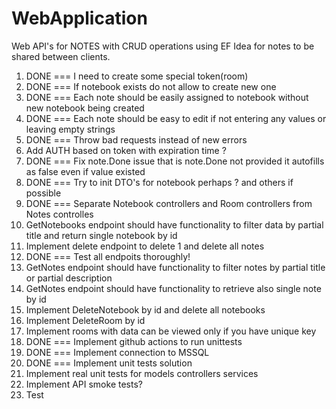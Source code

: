 # WebApplication

Web API's for NOTES with CRUD operations using EF
Idea for notes to be shared between clients.

1. DONE === I need to create some special token(room)
2. DONE === If notebook exists do not allow to create new one
3. DONE === Each note should be easily assigned to notebook without new notebook being created
4. DONE === Each note should be easy to edit if not entering any values or leaving empty strings
5. DONE === Throw bad requests instead of new errors
6. Add AUTH based on token with expiration time ?
7. DONE === Fix note.Done issue that is note.Done not provided it autofills as false even if value existed
8. DONE === Try to init DTO's for notebook perhaps ? and others if possible
9. DONE === Separate Notebook controllers and Room controllers from Notes controlles
10. GetNotebooks endpoint should have functionality to filter data by partial title and return single notebook by id
11. Implement delete endpoint to delete 1 and delete all notes
12. DONE === Test all endpoits thoroughly!
13. GetNotes endpoint should have functionality to filter notes by partial title or partial description
14. GetNotes endpoint should have functionality to retrieve also single note by id
15. Implement DeleteNotebook by id and delete all notebooks
16. Implement DeleteRoom by id
17. Implement rooms with data can be viewed only if you have unique key
18. DONE === Implement github actions to run unittests
19. DONE === Implement connection to MSSQL
20. DONE === Implement unit tests solution
21. Implement real unit tests for models controllers services
22. Implement API smoke tests?
23. Test
